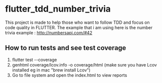 # flutter_tdd_number_trivia

This project is made to help those who want to follow TDD and focus on code quality in FLUTTER.
The example that i am using here is the number trivia example :  http://numbersapi.com/#42


## How to run tests and see test coverage
1. flutter test --coverage
2. genhtml coverage/lcov.info -o coverage/html   (make sure you have Lcov installed eg in mac "brew install Lcov")
3. Go to file system and open the index.html to view reports
